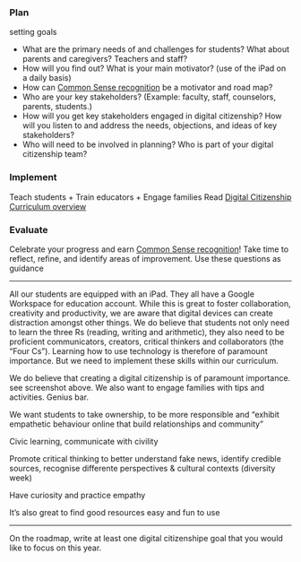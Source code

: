 ### Plan
setting goals
-   What are the primary needs of and challenges for students? What about parents and caregivers? Teachers and staff?
-   How will you find out? What is your main motivator? (use of the iPad on a daily basis)
- How can [Common Sense recognition](https://www.commonsense.org/education/recognition) be a motivator and road map?
- Who are your key stakeholders? (Example: faculty, staff, counselors, parents, students.)
-   How will you get key stakeholders engaged in digital citizenship? How will you listen to and address the needs, objections, and ideas of key stakeholders?
-   Who will need to be involved in planning? Who is part of your digital citizenship team?

### Implement
Teach students + Train educators + Engage families
Read [Digital Citizenship Curriculum overview](https://www.commonsense.org/education/system/files/digital_citizenship_curriculum_overview_2020_0.pdf)

### Evaluate
Celebrate your progress and earn [Common Sense recognition](https://www.commonsense.org/education/recognition-program)! Take time to reflect, refine, and identify areas of improvement. Use these questions as guidance

<hr />

All our students are equipped with an iPad. They all have a Google Workspace for education account. While this is great to foster collaboration, creativity and productivity, we are aware that digital devices can create distraction amongst other things. We do believe that students not only need to learn the three Rs (reading, writing and arithmetic), they also need to be proficient communicators, creators, critical thinkers and collaborators (the “Four Cs”). Learning how to use technology is therefore of paramount importance. But we need to implement these skills within our curriculum.

We do believe that creating a digital citizenship is of paramount importance. see screenshot above.
We also want to engage families with tips and activities. Genius bar.

We want students to take ownership, to be more responsible and “exhibit empathetic behaviour online that build relationships and community”

Civic learning, communicate with civility

Promote critical thinking to better understand fake news, identify credible sources, recognise differente perspectives & cultural contexts (diversity week)

Have curiosity and practice empathy

It’s also great to find good resources easy and fun to use


<hr />

On the roadmap, write at least one digital citizenshipe goal that you would like to focus on this year.

